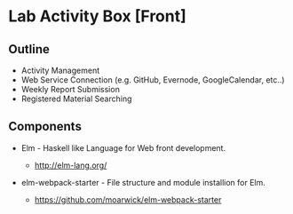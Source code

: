 # Lab Activity Box [Front]

## Outline

- Activity Management
- Web Service Connection (e.g. GitHub, Evernode, GoogleCalendar, etc..)
- Weekly Report Submission
- Registered Material Searching

## Components

- Elm - Haskell like Language for Web front development.

  - http://elm-lang.org/

- elm-webpack-starter - File structure and module installion for Elm.

  - https://github.com/moarwick/elm-webpack-starter

